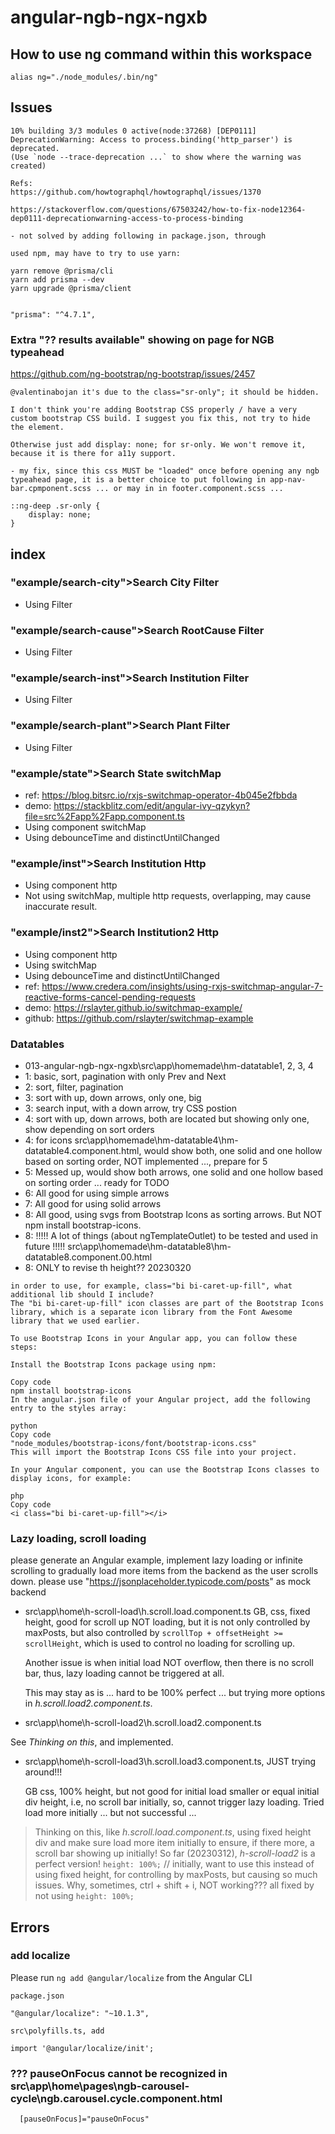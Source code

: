 # angular-ngb-ngx-ngxb

## How to use ng command within this workspace

```
alias ng="./node_modules/.bin/ng"

```

## Issues

```
10% building 3/3 modules 0 active(node:37268) [DEP0111] DeprecationWarning: Access to process.binding('http_parser') is deprecated.
(Use `node --trace-deprecation ...` to show where the warning was created)

Refs:
https://github.com/howtographql/howtographql/issues/1370

https://stackoverflow.com/questions/67503242/how-to-fix-node12364-dep0111-deprecationwarning-access-to-process-binding

- not solved by adding following in package.json, through

used npm, may have to try to use yarn:

yarn remove @prisma/cli
yarn add prisma --dev
yarn upgrade @prisma/client


"prisma": "^4.7.1",
```

### Extra "?? results available" showing on page for NGB typeahead

https://github.com/ng-bootstrap/ng-bootstrap/issues/2457

```
@valentinabojan it's due to the class="sr-only"; it should be hidden.

I don't think you're adding Bootstrap CSS properly / have a very custom bootstrap CSS build. I suggest you fix this, not try to hide the element.

Otherwise just add display: none; for sr-only. We won't remove it, because it is there for a11y support.

- my fix, since this css MUST be "loaded" once before opening any ngb typeahead page, it is a better choice to put following in app-nav-bar.cpmponent.scss ... or may in in footer.component.scss ...

::ng-deep .sr-only {
    display: none;
}

```

## index

### "example/search-city">Search City Filter

- Using Filter

### "example/search-cause">Search RootCause Filter

- Using Filter

### "example/search-inst">Search Institution Filter

- Using Filter

### "example/search-plant">Search Plant Filter

- Using Filter

### "example/state">Search State switchMap

- ref: https://blog.bitsrc.io/rxjs-switchmap-operator-4b045e2fbbda
- demo: https://stackblitz.com/edit/angular-ivy-qzykyn?file=src%2Fapp%2Fapp.component.ts
- Using component switchMap
- Using debounceTime and distinctUntilChanged

### "example/inst">Search Institution Http

- Using component http
- Not using switchMap, multiple http requests, overlapping, may cause inaccurate result.

### "example/inst2">Search Institution2 Http

- Using component http
- Using switchMap
- Using debounceTime and distinctUntilChanged
- ref: https://www.credera.com/insights/using-rxjs-switchmap-angular-7-reactive-forms-cancel-pending-requests
- demo: https://rslayter.github.io/switchmap-example/
- github: https://github.com/rslayter/switchmap-example

### Datatables

- 013-angular-ngb-ngx-ngxb\src\app\homemade\hm-datatable1, 2, 3, 4
- 1: basic, sort, pagination with only Prev and Next
- 2: sort, filter, pagination
- 3: sort with up, down arrows, only one, big
- 3: search input, with a down arrow, try CSS postion
- 4: sort with up, down arrows, both are located but showing only one, show depending on sort orders
- 4: for icons src\app\homemade\hm-datatable4\hm-datatable4.component.html, would show both, one solid and one hollow based on sorting order, NOT implemented ..., prepare for 5
- 5: Messed up, would show both arrows, one solid and one hollow based on sorting order ... ready for TODO
- 6: All good for using simple arrows
- 7: All good for using solid arrows
- 8: All good, using svgs from Bootstrap Icons as sorting arrows. But NOT npm install bootstrap-icons.
- 8: !!!!! A lot of things (about ngTemplateOutlet) to be tested and used in future !!!!! src\app\homemade\hm-datatable8\hm-datatable8.component.00.html
- 8: ONLY to revise th height?? 20230320

```
in order to use, for example, class="bi bi-caret-up-fill", what additional lib should I include?
The "bi bi-caret-up-fill" icon classes are part of the Bootstrap Icons library, which is a separate icon library from the Font Awesome library that we used earlier.

To use Bootstrap Icons in your Angular app, you can follow these steps:

Install the Bootstrap Icons package using npm:

Copy code
npm install bootstrap-icons
In the angular.json file of your Angular project, add the following entry to the styles array:

python
Copy code
"node_modules/bootstrap-icons/font/bootstrap-icons.css"
This will import the Bootstrap Icons CSS file into your project.

In your Angular component, you can use the Bootstrap Icons classes to display icons, for example:

php
Copy code
<i class="bi bi-caret-up-fill"></i>
```

### Lazy loading, scroll loading

please generate an Angular example, implement lazy loading or infinite scrolling to gradually load more items from the backend as the user scrolls down. please use "https://jsonplaceholder.typicode.com/posts" as mock backend

- src\app\home\h-scroll-load\h.scroll.load.component.ts
  GB, css, fixed height, good for scroll up NOT loading, but it is not only controlled by maxPosts, but also controlled by `scrollTop + offsetHeight >= scrollHeight`, which is used to control no loading for scrolling up.

  Another issue is when initial load NOT overflow, then there is no scroll bar, thus, lazy loading cannot be triggered at all.

  This may stay as is ... hard to be 100% perfect ... but trying more options in _h.scroll.load2.component.ts_.

- src\app\home\h-scroll-load2\h.scroll.load2.component.ts

See _Thinking on this_, and implemented.

- src\app\home\h-scroll-load3\h.scroll.load3.component.ts, JUST trying around!!!

  GB css, 100% height, but not good for initial load smaller or equal initial div height, i.e, no scroll bar initially, so, cannot trigger lazy loading. Tried load more initially ... but not successful ...

> Thinking on this, like _h.scroll.load.component.ts_, using fixed height div and make sure load more item initially to ensure, if there more, a scroll bar showing up initially!
> So far (20230312), _h-scroll-load2_ is a perfect version!
> `height: 100%;` // initially, want to use this instead of using fixed height, for controlling by maxPosts, but causing so much issues.
> Why, sometimes, ctrl + shift + i, NOT working??? all fixed by not using `height: 100%;`

## Errors

### add localize

Please run `ng add @angular/localize` from the Angular CLI

```
package.json

"@angular/localize": "~10.1.3",

src\polyfills.ts, add

import '@angular/localize/init';

```

### ??? pauseOnFocus cannot be recognized in src\app\home\pages\ngb-carousel-cycle\ngb.carousel.cycle.component.html

```
  [pauseOnFocus]="pauseOnFocus"

```
